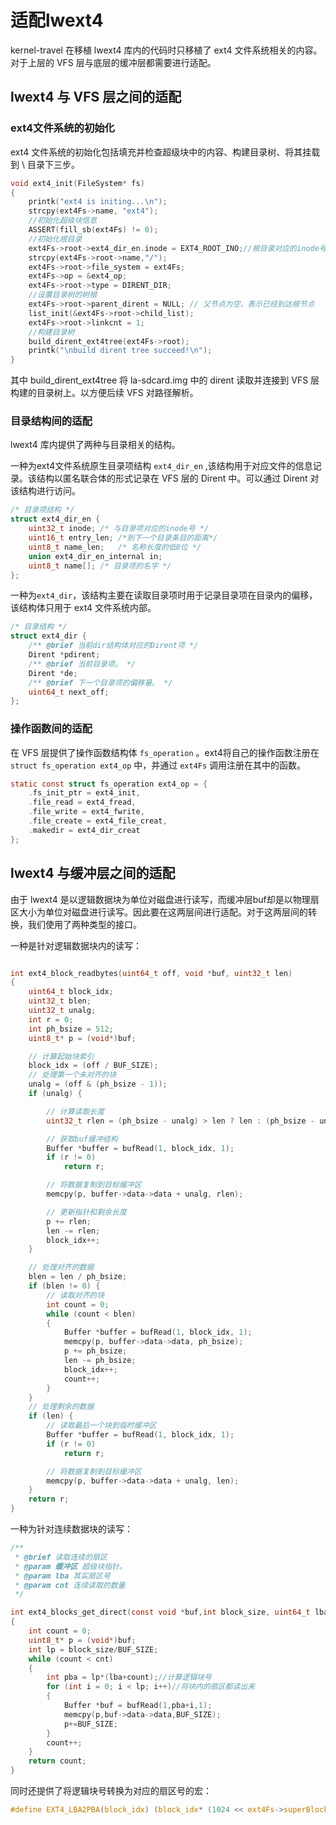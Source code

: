 # 适配lwext4

kernel-travel 在移植 lwext4 库内的代码时只移植了 ext4 文件系统相关的内容。对于上层的 VFS 层与底层的缓冲层都需要进行适配。

## lwext4 与 VFS 层之间的适配

### ext4文件系统的初始化

ext4 文件系统的初始化包括填充并检查超级块中的内容、构建目录树、将其挂载到 \ 目录下三步。

```c
void ext4_init(FileSystem* fs)
{
    printk("ext4 is initing...\n");
    strcpy(ext4Fs->name, "ext4");
    //初始化超级块信息
    ASSERT(fill_sb(ext4Fs) != 0);
    //初始化根目录
    ext4Fs->root->ext4_dir_en.inode = EXT4_ROOT_INO;//根目录对应的inode号
    strcpy(ext4Fs->root->name,"/");
    ext4Fs->root->file_system = ext4Fs;
    ext4Fs->op = &ext4_op;
    ext4Fs->root->type = DIRENT_DIR;
    //设置目录树的树根
    ext4Fs->root->parent_dirent = NULL; // 父节点为空，表示已经到达根节点
    list_init(&ext4Fs->root->child_list);
    ext4Fs->root->linkcnt = 1;
    //构建目录树
    build_dirent_ext4tree(ext4Fs->root);
    printk("\nbuild dirent tree succeed!\n");
}
```

其中 build_dirent_ext4tree 将 la-sdcard.img 中的 dirent 读取并连接到 VFS 层构建的目录树上。以方便后续 VFS 对路径解析。

### 目录结构间的适配

lwext4 库内提供了两种与目录相关的结构。

一种为ext4文件系统原生目录项结构 `ext4_dir_en` ,该结构用于对应文件的信息记录。该结构以匿名联合体的形式记录在 VFS 层的 Dirent 中。可以通过 Dirent 对该结构进行访问。

```c
/* 目录项结构 */
struct ext4_dir_en {
    uint32_t inode; /* 与目录项对应的inode号 */
    uint16_t entry_len; /*到下一个目录条目的距离*/
    uint8_t name_len;   /* 名称长度的低8位 */
    union ext4_dir_en_internal in;
    uint8_t name[]; /* 目录项的名字 */
};
```

一种为`ext4_dir`，该结构主要在读取目录项时用于记录目录项在目录内的偏移，该结构体只用于 ext4 文件系统内部。

```c
/* 目录结构 */
struct ext4_dir {
    /** @brief 当前dir结构体对应的Dirent项 */
    Dirent *pdirent;
    /** @brief 当前目录项。 */
    Dirent *de;
    /** @brief 下一个目录项的偏移量。 */
    uint64_t next_off;
};
```

### 操作函数间的适配

在 VFS 层提供了操作函数结构体 `fs_operation` 。ext4将自己的操作函数注册在 `struct fs_operation ext4_op` 中，并通过 `ext4Fs` 调用注册在其中的函数。

```c
static const struct fs_operation ext4_op = {
 	.fs_init_ptr = ext4_init,
	.file_read = ext4_fread,
	.file_write = ext4_fwrite,
	.file_create = ext4_file_creat,
	.makedir = ext4_dir_creat
};
```

## lwext4 与缓冲层之间的适配

由于 lwext4 是以逻辑数据块为单位对磁盘进行读写，而缓冲层buf却是以物理扇区大小为单位对磁盘进行读写。因此要在这两层间进行适配。对于这两层间的转换，我们使用了两种类型的接口。

一种是针对逻辑数据块内的读写：

```c

int ext4_block_readbytes(uint64_t off, void *buf, uint32_t len)
{
    uint64_t block_idx;
    uint32_t blen;
    uint32_t unalg;
    int r = 0;
    int ph_bsize = 512;
    uint8_t* p = (void*)buf;

    // 计算起始块索引
    block_idx = (off / BUF_SIZE);
    // 处理第一个未对齐的块
    unalg = (off & (ph_bsize - 1));
    if (unalg) {

        // 计算读取长度
        uint32_t rlen = (ph_bsize - unalg) > len ? len : (ph_bsize - unalg);

        // 获取buf缓冲结构
        Buffer *buffer = bufRead(1, block_idx, 1);
        if (r != 0)
            return r;

        // 将数据复制到目标缓冲区
        memcpy(p, buffer->data->data + unalg, rlen);

        // 更新指针和剩余长度
        p += rlen;
        len -= rlen;
        block_idx++;
    }

    // 处理对齐的数据
    blen = len / ph_bsize;
    if (blen != 0) {
        // 读取对齐的块
        int count = 0;
        while (count < blen)
        {
            Buffer *buffer = bufRead(1, block_idx, 1);
            memcpy(p, buffer->data->data, ph_bsize);
            p += ph_bsize;
            len -= ph_bsize;
            block_idx++;
            count++;
        }
    }
    // 处理剩余的数据
    if (len) {
        // 读取最后一个块到临时缓冲区
        Buffer *buffer = bufRead(1, block_idx, 1);
        if (r != 0)
            return r;

        // 将数据复制到目标缓冲区
        memcpy(p, buffer->data->data + unalg, len);
    }
    return r;
}

```

一种为针对连续数据块的读写：

```c
/**
 * @brief 读取连续的扇区
 * @param 缓冲区 超级块指针。
 * @param lba 其实扇区号
 * @param cnt 连续读取的数量
 */

int ext4_blocks_get_direct(const void *buf,int block_size, uint64_t lba, uint32_t cnt)
{
    int count = 0;
    uint8_t* p = (void*)buf;
    int lp = block_size/BUF_SIZE;
    while (count < cnt)
    {
        int pba = lp*(lba+count);//计算逻辑块号
        for (int i = 0; i < lp; i++)//将块内的扇区都读出来
        {
            Buffer *buf = bufRead(1,pba+i,1);
            memcpy(p,buf->data->data,BUF_SIZE);
            p+=BUF_SIZE;
        }
        count++;
    }
    return count;
}
```

同时还提供了将逻辑块号转换为对应的扇区号的宏：

```c
#define EXT4_LBA2PBA(block_idx) (block_idx* (1024 << ext4Fs->superBlock.ext4_sblock.log_block_size)/PH_BLOCK_SIZE)
```
